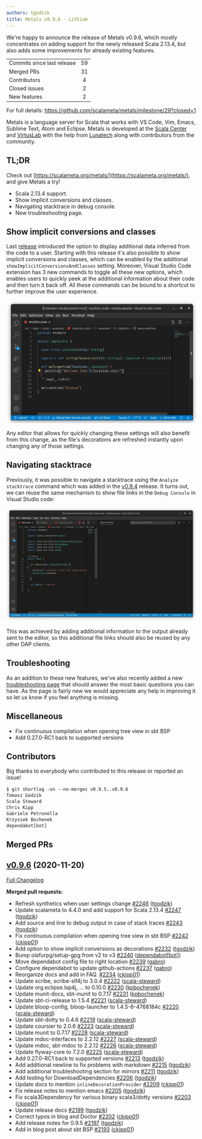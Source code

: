 ```yaml
---
authors: tgodzik
title: Metals v0.9.6 - Lithium
---
```


We're happy to announce the release of Metals v0.9.6, which mostly concentrates
on adding support for the newly released Scala 2.13.4, but also adds some
improvements for already existing features.

<table>
<tbody>
  <tr>
    <td>Commits since last release</td>
    <td align="center">59</td>
  </tr>
  <tr>
    <td>Merged PRs</td>
    <td align="center">31</td>
  </tr>
    <tr>
    <td>Contributors</td>
    <td align="center">4</td>
  </tr>
  <tr>
    <td>Closed issues</td>
    <td align="center">2</td>
  </tr>
  <tr>
    <td>New features</td>
    <td align="center">2</td>
  </tr>
</tbody>
</table>

For full details: https://github.com/scalameta/metals/milestone/29?closed=1

Metals is a language server for Scala that works with VS Code, Vim, Emacs,
Sublime Text, Atom and Eclipse. Metals is developed at the
[Scala Center](https://scala.epfl.ch/) and [VirtusLab](https://virtuslab.com)
with the help from [Lunatech](https://lunatech.com) along with contributors from
the community.

## TL;DR

Check out [https://scalameta.org/metals/](https://scalameta.org/metals/), and
give Metals a try!

- Scala 2.13.4 support.
- Show implicit conversions and classes.
- Navigating stacktrace in debug console.
- New troubleshooting page.

## Show implicit conversions and classes

Last
[release](/metals/blog/2020/11/10/lithium#show-implicits-and-type-decorations)
introduced the option to display additional data inferred from the code to a
user. Starting with this release it's also possible to show implicit conversions
and classes, which can be enabled by the additional
`showImplicitConversionsAndClasses` setting. Moreover, Visual Studio Code
extension has 3 new commands to toggle all these new options, which enables
users to quickly peek at the additional information about their code and then
turn it back off. All these commands can be bound to a shortcut to further
improve the user experience.

![implicits](https://github.com/scalameta/gh-pages-images/blob/master/metals/2020-11-20-lithium/k6GRgue.gif?raw=true)

Any editor that allows for quickly changing these settings will also benefit
from this change, as the file's decorations are refreshed instantly upon
changing any of those settings.

## Navigating stacktrace

Previously, it was possible to navigate a stacktrace using the
`Analyze stacktrace` command which was added in the
[v0.9.4](/metals/blog/2020/09/21/lithium#analyze-stacktrace-command) release. It
turns out, we can reuse the same mechanism to show file links in the
`Debug Console` in Visual Studio code:

![navigate-stacktrace](https://github.com/scalameta/gh-pages-images/blob/master/metals/2020-11-20-lithium/qeitymN.gif?raw=true)

This was achieved by adding additional information to the output already sent to
the editor, so this additional file links should also be reused by any other DAP
clients.

## Troubleshooting

As an addition to these new features, we've also recently added a new
[troubleshooting page](/metals/docs/troubleshooting/faq) that should answer the
most basic questions you can have. As the page is fairly new we would appreciate
any help in improving it so let us know if you feel anything is missing.

## Miscellaneous

- Fix continuous compilation when opening tree view in sbt BSP
- Add 0.27.0-RC1 back to supported versions

## Contributors

Big thanks to everybody who contributed to this release or reported an issue!

```
$ git shortlog -sn --no-merges v0.9.5..v0.9.6
Tomasz Godzik
Scala Steward
Chris Kipp
Gabriele Petronella
Krzysiek Bochenek
dependabot[bot]
```

## Merged PRs

## [v0.9.6](https://github.com/scalameta/metals/tree/v0.9.6) (2020-11-20)

[Full Changelog](https://github.com/scalameta/metals/compare/v0.9.5...v0.9.6)

**Merged pull requests:**

- Refresh synthetics when user settings change
  [\#2246](https://github.com/scalameta/metals/pull/2246)
  ([tgodzik](https://github.com/tgodzik))
- Update scalameta to 4.4.0 and add support for Scala 2.13.4
  [\#2247](https://github.com/scalameta/metals/pull/2247)
  ([tgodzik](https://github.com/tgodzik))
- Add source and line to debug output in case of stack traces
  [\#2243](https://github.com/scalameta/metals/pull/2243)
  ([tgodzik](https://github.com/tgodzik))
- Fix continuous compilation when opening tree view in sbt BSP
  [\#2242](https://github.com/scalameta/metals/pull/2242)
  ([ckipp01](https://github.com/ckipp01))
- Add option to show implicit conversions as decorations
  [\#2232](https://github.com/scalameta/metals/pull/2232)
  ([tgodzik](https://github.com/tgodzik))
- Bump olafurpg/setup-gpg from v2 to v3
  [\#2240](https://github.com/scalameta/metals/pull/2240)
  ([dependabot[bot]](https://github.com/dependabot[bot]))
- Move dependabot config file to right location
  [\#2239](https://github.com/scalameta/metals/pull/2239)
  ([gabro](https://github.com/gabro))
- Configure dependabot to update github-actions
  [\#2237](https://github.com/scalameta/metals/pull/2237)
  ([gabro](https://github.com/gabro))
- Reorganize docs and add in FAQ.
  [\#2234](https://github.com/scalameta/metals/pull/2234)
  ([ckipp01](https://github.com/ckipp01))
- Update scribe, scribe-slf4j to 3.0.4
  [\#2222](https://github.com/scalameta/metals/pull/2222)
  ([scala-steward](https://github.com/scala-steward))
- Update org.eclipse.lsp4j, ... to 0.10.0
  [\#2230](https://github.com/scalameta/metals/pull/2230)
  ([kpbochenek](https://github.com/kpbochenek))
- Update munit-docs, sbt-munit to 0.7.17
  [\#2231](https://github.com/scalameta/metals/pull/2231)
  ([kpbochenek](https://github.com/kpbochenek))
- Update sbt-ci-release to 1.5.4
  [\#2221](https://github.com/scalameta/metals/pull/2221)
  ([scala-steward](https://github.com/scala-steward))
- Update bloop-config, bloop-launcher to 1.4.5-6-4768184c
  [\#2220](https://github.com/scalameta/metals/pull/2220)
  ([scala-steward](https://github.com/scala-steward))
- Update sbt-dotty to 0.4.6
  [\#2219](https://github.com/scalameta/metals/pull/2219)
  ([scala-steward](https://github.com/scala-steward))
- Update coursier to 2.0.6
  [\#2223](https://github.com/scalameta/metals/pull/2223)
  ([scala-steward](https://github.com/scala-steward))
- Update munit to 0.7.17 [\#2228](https://github.com/scalameta/metals/pull/2228)
  ([scala-steward](https://github.com/scala-steward))
- Update mdoc-interfaces to 2.2.12
  [\#2227](https://github.com/scalameta/metals/pull/2227)
  ([scala-steward](https://github.com/scala-steward))
- Update mdoc, sbt-mdoc to 2.2.12
  [\#2226](https://github.com/scalameta/metals/pull/2226)
  ([scala-steward](https://github.com/scala-steward))
- Update flyway-core to 7.2.0
  [\#2225](https://github.com/scalameta/metals/pull/2225)
  ([scala-steward](https://github.com/scala-steward))
- Add 0.27.0-RC1 back to supported versions
  [\#2213](https://github.com/scalameta/metals/pull/2213)
  ([tgodzik](https://github.com/tgodzik))
- Add additional newline to fix problems with markdown
  [\#2215](https://github.com/scalameta/metals/pull/2215)
  ([tgodzik](https://github.com/tgodzik))
- Add additional troubleshooting section for mirrors
  [\#2211](https://github.com/scalameta/metals/pull/2211)
  ([tgodzik](https://github.com/tgodzik))
- Add testing for DownloadDependencies
  [\#2206](https://github.com/scalameta/metals/pull/2206)
  ([tgodzik](https://github.com/tgodzik))
- Update docs to mention `inlineDecorationProvider`
  [\#2209](https://github.com/scalameta/metals/pull/2209)
  ([ckipp01](https://github.com/ckipp01))
- Fix release notes to mention emacs
  [\#2205](https://github.com/scalameta/metals/pull/2205)
  ([tgodzik](https://github.com/tgodzik))
- Fix scala3Dependency for various binary scala3/dotty versions
  [\#2203](https://github.com/scalameta/metals/pull/2203)
  ([ckipp01](https://github.com/ckipp01))
- Update release docs [\#2199](https://github.com/scalameta/metals/pull/2199)
  ([tgodzik](https://github.com/tgodzik))
- Correct typos in blog and Doctor
  [\#2202](https://github.com/scalameta/metals/pull/2202)
  ([ckipp01](https://github.com/ckipp01))
- Add release notes for 0.9.5
  [\#2197](https://github.com/scalameta/metals/pull/2197)
  ([tgodzik](https://github.com/tgodzik))
- Add in blog post about sbt BSP
  [\#2193](https://github.com/scalameta/metals/pull/2193)
  ([ckipp01](https://github.com/ckipp01))
